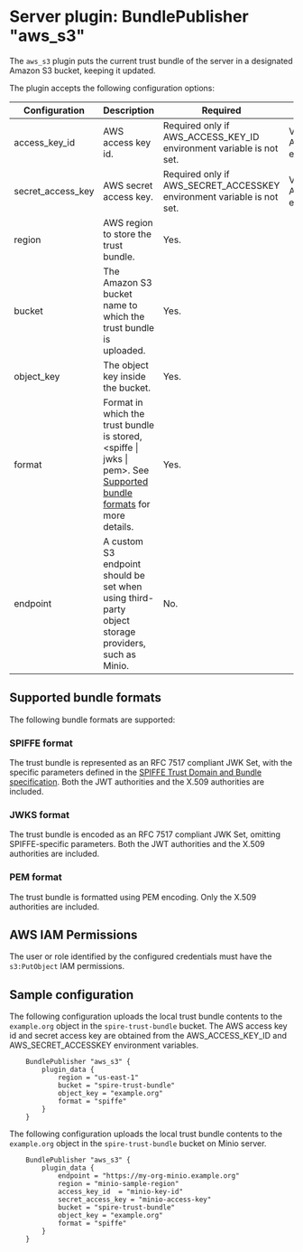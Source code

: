 # Server plugin: BundlePublisher "aws_s3"

The `aws_s3` plugin puts the current trust bundle of the server in a designated
Amazon S3 bucket, keeping it updated.

The plugin accepts the following configuration options:

| Configuration     | Description                                                                                                                                                    | Required                                                               | Default                                             |
|-------------------|----------------------------------------------------------------------------------------------------------------------------------------------------------------|------------------------------------------------------------------------|-----------------------------------------------------|
| access_key_id     | AWS access key id.                                                                                                                                             | Required only if AWS_ACCESS_KEY_ID environment variable is not set.    | Value of AWS_ACCESS_KEY_ID environment variable.    |
| secret_access_key | AWS secret access key.                                                                                                                                         | Required only if AWS_SECRET_ACCESSKEY environment variable is not set. | Value of AWS_SECRET_ACCESSKEY environment variable. |
| region            | AWS region to store the trust bundle.                                                                                                                          | Yes.                                                                   |                                                     |
| bucket            | The Amazon S3 bucket name to which the trust bundle is uploaded.                                                                                               | Yes.                                                                   |                                                     |
| object_key        | The object key inside the bucket.                                                                                                                              | Yes.                                                                   |                                                     |
| format            | Format in which the trust bundle is stored, &lt;spiffe &vert; jwks &vert; pem&gt;. See [Supported bundle formats](#supported-bundle-formats) for more details. | Yes.                                                                   |                                                     |
| endpoint          | A custom S3 endpoint should be set when using third-party object storage providers, such as Minio.                                                             | No.                                                                    |                                                     |

## Supported bundle formats

The following bundle formats are supported:

### SPIFFE format

The trust bundle is represented as an RFC 7517 compliant JWK Set, with the specific parameters defined in the [SPIFFE Trust Domain and Bundle specification](https://github.com/spiffe/spiffe/blob/main/standards/SPIFFE_Trust_Domain_and_Bundle.md#4-spiffe-bundle-format). Both the JWT authorities and the X.509 authorities are included.

### JWKS format

The trust bundle is encoded as an RFC 7517 compliant JWK Set, omitting SPIFFE-specific parameters. Both the JWT authorities and the X.509 authorities are included.

### PEM format

The trust bundle is formatted using PEM encoding. Only the X.509 authorities are included.

## AWS IAM Permissions

The user or role identified by the configured credentials must have the `s3:PutObject` IAM permissions.

## Sample configuration

The following configuration uploads the local trust bundle contents to the `example.org` object in the `spire-trust-bundle` bucket. The AWS access key id and secret access key are obtained from the AWS_ACCESS_KEY_ID and AWS_SECRET_ACCESSKEY environment variables.

```hcl
    BundlePublisher "aws_s3" {
        plugin_data {
            region = "us-east-1"
            bucket = "spire-trust-bundle"
            object_key = "example.org"
            format = "spiffe"
        }
    }
```

The following configuration uploads the local trust bundle contents to the `example.org` object in the `spire-trust-bundle` bucket on Minio server.

```hcl
    BundlePublisher "aws_s3" {
        plugin_data {
            endpoint = "https://my-org-minio.example.org"
            region = "minio-sample-region"
            access_key_id  = "minio-key-id"
            secret_access_key = "minio-access-key"
            bucket = "spire-trust-bundle"
            object_key = "example.org"
            format = "spiffe"
        }
    }
```
